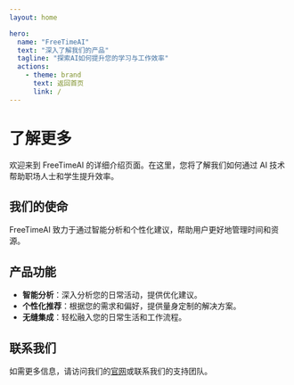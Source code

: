 ```yaml
---
layout: home

hero:
  name: "FreeTimeAI"
  text: "深入了解我们的产品"
  tagline: "探索AI如何提升您的学习与工作效率"
  actions:
    - theme: brand
      text: 返回首页
      link: /
---
```


# 了解更多

欢迎来到 FreeTimeAI 的详细介绍页面。在这里，您将了解我们如何通过 AI 技术帮助职场人士和学生提升效率。

## 我们的使命

FreeTimeAI 致力于通过智能分析和个性化建议，帮助用户更好地管理时间和资源。

## 产品功能

- **智能分析**：深入分析您的日常活动，提供优化建议。
- **个性化推荐**：根据您的需求和偏好，提供量身定制的解决方案。
- **无缝集成**：轻松融入您的日常生活和工作流程。

## 联系我们

如需更多信息，请访问我们的[官网](https://globalnextai.cn/)或联系我们的支持团队。 